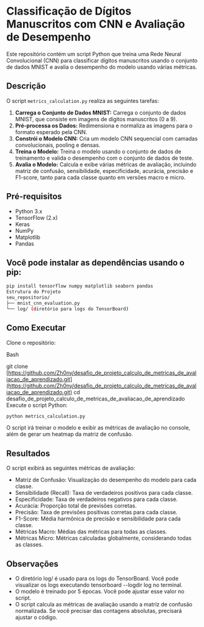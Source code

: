 # Classificação de Dígitos Manuscritos com CNN e Avaliação de Desempenho

Este repositório contém um script Python que treina uma Rede Neural Convolucional (CNN) para classificar dígitos manuscritos usando o conjunto de dados MNIST e avalia o desempenho do modelo usando várias métricas.

## Descrição

O script `metrics_calculation.py` realiza as seguintes tarefas:

1.  **Carrega o Conjunto de Dados MNIST:** Carrega o conjunto de dados MNIST, que consiste em imagens de dígitos manuscritos (0 a 9).
2.  **Pré-processa os Dados:** Redimensiona e normaliza as imagens para o formato esperado pela CNN.
3.  **Constrói o Modelo CNN:** Cria um modelo CNN sequencial com camadas convolucionais, pooling e densas.
4.  **Treina o Modelo:** Treina o modelo usando o conjunto de dados de treinamento e valida o desempenho com o conjunto de dados de teste.
5.  **Avalia o Modelo:** Calcula e exibe várias métricas de avaliação, incluindo matriz de confusão, sensibilidade, especificidade, acurácia, precisão e F1-score, tanto para cada classe quanto em versões macro e micro.

## Pré-requisitos

* Python 3.x
* TensorFlow (2.x)
* Keras
* NumPy
* Matplotlib
* Pandas

## Você pode instalar as dependências usando o pip:

```bash
pip install tensorflow numpy matplotlib seaborn pandas
Estrutura do Projeto
seu_repositorio/
├── mnist_cnn_evaluation.py
└── log/ (diretório para logs do TensorBoard)
```
## Como Executar
Clone o repositório:

Bash

git clone [https://github.com/Zh0ny/desafio_de_projeto_calculo_de_metricas_de_avaliacao_de_aprendizado.git](https://github.com/Zh0ny/desafio_de_projeto_calculo_de_metricas_de_avaliacao_de_aprendizado.git)
cd desafio_de_projeto_calculo_de_metricas_de_avaliacao_de_aprendizado
Execute o script Python:

```Bash
python metrics_calculation.py
```
O script irá treinar o modelo e exibir as métricas de avaliação no console, além de gerar um heatmap da matriz de confusão.

## Resultados
O script exibirá as seguintes métricas de avaliação:

  -  Matriz de Confusão: Visualização do desempenho do modelo para cada classe.
  - Sensibilidade (Recall): Taxa de verdadeiros positivos para cada classe.
  - Especificidade: Taxa de verdadeiros negativos para cada classe.
  - Acurácia: Proporção total de previsões corretas.
  - Precisão: Taxa de previsões positivas corretas para cada classe.
  - F1-Score: Média harmônica de precisão e sensibilidade para cada classe.
  - Métricas Macro: Médias das métricas para todas as classes.
  - Métricas Micro: Métricas calculadas globalmente, considerando todas as classes.
  
## Observações
  - O diretório log/ é usado para os logs do TensorBoard. Você pode visualizar os logs executando tensorboard --logdir log no terminal.
  - O modelo é treinado por 5 épocas. Você pode ajustar esse valor no script.
  - O script calcula as métricas de avaliação usando a matriz de confusão normalizada. Se você precisar das contagens absolutas, precisará ajustar o código.
